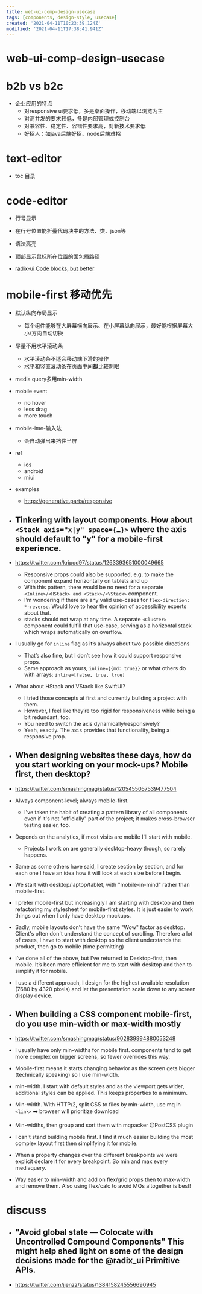 ```yaml
---
title: web-ui-comp-design-usecase
tags: [components, design-style, usecase]
created: '2021-04-11T10:23:39.124Z'
modified: '2021-04-11T17:38:41.941Z'
---
```


# web-ui-comp-design-usecase

# b2b vs b2c

- 企业应用的特点
  - 对responsive ui要求低，多是桌面操作，移动端以浏览为主
  - 对高并发的要求较低，多是内部管理或控制台
  - 对兼容性、稳定性、容错性要求高，对新技术要求低
  - 好招人：如java后端好招、node后端难招

# text-editor

- toc 目录

# code-editor

- 行号显示
- 在行号位置能折叠代码块中的方法、类、json等
- 语法高亮
- 顶部显示鼠标所在位置的面包屑路径


- [radix-ui Code blocks, but better](https://ped.ro/writing/code-blocks-but-better)
# mobile-first 移动优先

- 默认纵向布局显示
  - 每个组件能够在大屏幕横向展示、在小屏幕纵向展示，最好能根据屏幕大小/方向自动切换
- 尽量不用水平滚动条
  - 水平滚动条不适合移动端下滑的操作
  - 水平和竖直滚动条在页面中间**都**比较刺眼
- media query多用min-width
- mobile event
  - no hover
  - less drag
  - more touch

- mobile-ime-输入法
  - 会自动弹出来挡住半屏

- ref
  - ios
  - android
  - miui

- examples
  - https://generative.parts/responsive

- ## Tinkering with layout components. How about `<Stack axis="x|y" space={…}>` where the axis should default to "y" for a mobile-first experience.
- https://twitter.com/kripod97/status/1263393651000049665
  - Responsive props could also be supported, e.g. to make the component expand horizontally on tablets and up
  - With this pattern, there would be no need for a separate `<Inline>/<HStack> and <Stack>/<VStack>` component.
  - I’m wondering if there are any valid use-cases for `flex-direction: *-reverse`. Would love to hear the opinion of accessibility experts about that.
  - stacks should not wrap at any time. A separate `<Cluster>` component could fulfill that use-case, serving as a horizontal stack which wraps automatically on overflow.
- I usually go for `inline` flag as it’s always about two possible directions
  - That’s also fine, but I don’t see how it could support responsive props.
  - Same approach as yours,  `inline={{md: true}}` or what others do with arrays: `inline=[false, true, true]`
- What about HStack and VStack like SwiftUI?
  - I tried those concepts at first and currently building a project with them. 
  - However, I feel like they’re too rigid for responsiveness while being a bit redundant, too.
  - You need to switch the axis dynamically/responsively?
  - Yeah, exactly. The `axis` provides that functionality, being a responsive prop.

- ## When designing websites these days, how do you start working on your mock-ups? Mobile first, then desktop? 
- https://twitter.com/smashingmag/status/1205455057539477504
- Always component-level; always mobile-first. 
  - I've taken the habit of creating a pattern library of all components even if it's not "officially" part of the project; it makes cross-browser testing easier, too.
- Depends on the analytics, if most visits are mobile I'll start with mobile. 
  - Projects I work on are generally desktop-heavy though, so rarely happens.
- Same as some others have said, I create section by section, and for each one I have an idea how it will look at each size before I begin.
- We start with desktop/laptop/tablet, with "mobile-in-mind" rather than mobile-first.
- I prefer mobile-first but increasingly I am starting with desktop and then refactoring my stylesheet for mobile-first styles. It is just easier to work things out when I only have desktop mockups.
- Sadly, mobile layouts don't have the same "Wow" factor as desktop. Client's often don't understand the concept of scrolling. Therefore a lot of cases, I have to start with desktop so the client understands the product, then go to mobile (time permitting)
- I’ve done all of the above, but I’ve returned to Desktop-first, then mobile. It’s been more efficient for me to start with desktop and then to simplify it for mobile.
- I use a different approach, I design for the highest available resolution (7680 by 4320 pixels) and let the presentation scale down to any screen display device.

- ## When building a CSS component mobile-first, do you use min-width or max-width mostly 
- https://twitter.com/smashingmag/status/902839994880053248
- I usually have only min-widths for mobile first. components tend to get more complex on bigger screens, so fewer overrides this way.
- Mobile-first means it starts changing behavior as the screen gets bigger (technically speaking) so I use min-width.
- min-width. I start with default styles and as the viewport gets wider, additional styles can be applied. This keeps properties to a minimum.
- Min-width. With HTTP/2, split CSS to files by min-width, use mq in `<link>` ➡️ browser will prioritize download
- Min-widths, then group and sort them with mqpacker @PostCSS plugin
- I can't stand building mobile first. I find it much easier building the most complex layout first then simplifying it for mobile.
- When a property changes over the different breakpoints we were explicit declare it for every breakpoint. So min and max every mediaquery.
- Way easier to min-width and add on flex/grid props then to max-width and remove them. Also using flex/calc to avoid MQs altogether is best!

# discuss

- ## "Avoid global state — Colocate with Uncontrolled Compound Components" This might help shed light on some of the design decisions made for the @radix_ui Primitive APIs.
- https://twitter.com/jjenzz/status/1384158245556690945
